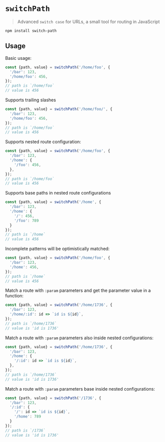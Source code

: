 # `switchPath`

> Advanced `switch case` for URLs, a small tool for routing in JavaScript

```
npm install switch-path
```

## Usage

Basic usage:

```js
const {path, value} = switchPath('/home/foo', {
  '/bar': 123,
  '/home/foo': 456,
});
// path is `/home/foo`
// value is 456
```

Supports trailing slashes

```js
const {path, value} = switchPath('/home/foo/', {
  '/bar': 123,
  '/home/foo': 456,
});
// path is `/home/foo`
// value is 456
```

Supports nested route configuration:

```js
const {path, value} = switchPath('/home/foo', {
  '/bar': 123,
  '/home': {
    '/foo': 456,
  },
});
// path is `/home/foo`
// value is 456
```
Supports base paths in nested route configurations
```js
const {path, value} = switchPath('/home', {
  '/bar': 123,
  '/home': {
    '/': 456,
    '/foo': 789
  }
});
// path is `/home`
// value is 456
```

Incomplete patterns will be optimistically matched:

```js
const {path, value} = switchPath('/home/foo', {
  '/bar': 123,
  '/home': 456,
});
// path is `/home`
// value is 456
```

Match a route with `:param` parameters and get the parameter value in a function:

```js
const {path, value} = switchPath('/home/1736', {
  '/bar': 123,
  '/home/:id': id => `id is ${id}`,
});
// path is `/home/1736`
// value is 'id is 1736'
```

Match a route with `:param` parameters also inside nested configurations:

```js
const {path, value} = switchPath('/home/1736', {
  '/bar': 123,
  '/home': {
    '/:id': id => `id is ${id}`,
  },
});
// path is `/home/1736`
// value is 'id is 1736'
```

Match a route with `:param` parameters base inside nested configurations:

```js
const {path, value} = switchPath('/1736', {
  '/bar': 123,
  '/:id': {
    '/': id => `id is ${id}`,
    '/home': 789
  }
});
// path is `/1736`
// value is 'id is 1736'
```
